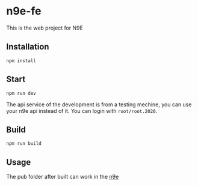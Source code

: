 # n9e-fe
This is the web project for N9E

## Installation

```
npm install
```

## Start

```
npm run dev
```
The api service of the development is from a testing mechine, you can use your n9e api instead of it.
You can login with `root/root.2020`.
## Build

```
npm run build
```

## Usage
The pub folder after built can work in the [n9e](https://github.com/didi/nightingale) 
